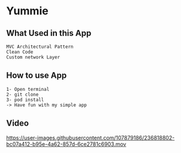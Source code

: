 # Yummie

## What Used in this App
    MVC Architectural Pattern
    Clean Code
    Custom network Layer
    
## How to use App 
    1- Open terminal
    2- git clone 
    3- pod install
    -> Have fun with my simple app    

## Video

https://user-images.githubusercontent.com/107879186/236818802-bc07a412-b95e-4a62-857d-6ce2781c6903.mov

